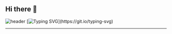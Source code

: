 ## Hi there 👋

![header](https://capsule-render.vercel.app/api?type=Rounded&color=auto&height=200&section=header&text=Welcome%20yjenis&fontSize=50&fontColor=d6ace6)
[![Typing SVG](https://readme-typing-svg.demolab.com/?lines=I'm+FE+Developer+YEJIN;)](https://git.io/typing-svg)

<hr>
